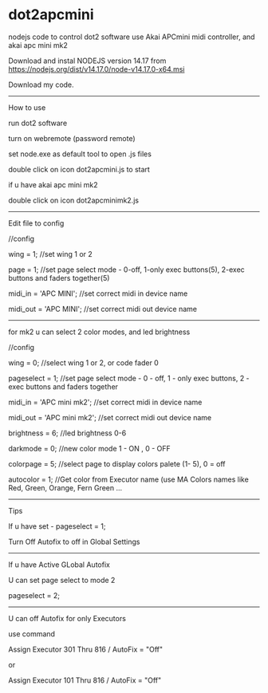 # dot2apcmini
nodejs code to control dot2 software use Akai APCmini midi controller, and akai apc mini mk2


Download and instal NODEJS version 14.17 from https://nodejs.org/dist/v14.17.0/node-v14.17.0-x64.msi


Download my code.

----------------------

How to use

run dot2 software

turn on webremote (password remote)

set node.exe as default tool to open .js files

double click on icon dot2apcmini.js to start

if u have akai apc mini mk2

double click on icon dot2apcminimk2.js


--------------------

Edit file to config

//config 

wing = 1;   //set wing 1 or 2

page = 1;   //set page select mode - 0-off, 1-only exec buttons(5), 2-exec buttons and faders together(5)

midi_in = 'APC MINI';     //set correct midi in device name

midi_out = 'APC MINI';    //set correct midi out device name


-----

for mk2 u can select 2 color modes, and led brightness


//config 


wing = 0;   //select wing 1 or 2, or code fader 0

pageselect = 1;   //set page select mode - 0 - off, 1 - only exec buttons, 2 - exec buttons and faders together

midi_in = 'APC mini mk2';     //set correct midi in device name

midi_out = 'APC mini mk2';    //set correct midi out device name

brightness = 6;     //led brightness 0-6

darkmode = 0;   //new color mode 1 - ON , 0 - OFF

colorpage = 5;  //select page to display colors palete (1- 5), 0 = off

autocolor = 1;  //Get color from Executor name (use MA Colors names like Red, Green, Orange, Fern Green ...


-------


Tips

If u have set - pageselect = 1;

Turn Off Autofix to off in Global Settings

-------

If u have Active GLobal Autofix

U can set page select to mode 2

pageselect = 2;

--------

U can off Autofix for only Executors

use command

Assign Executor 301  Thru 816 / AutoFix = "Off"

or 

Assign Executor 101  Thru 816 / AutoFix = "Off"


